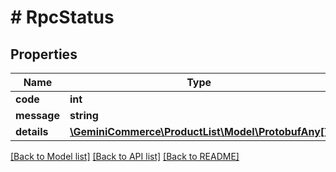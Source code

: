 # # RpcStatus


## Properties 


Name | Type | Description | Notes
------------ | ------------- | ------------- | -------------
**code**| **int** |   | [optional]
**message**| **string** |   | [optional]
**details**| [**\GeminiCommerce\ProductList\Model\ProtobufAny[]**](ProtobufAny.md) |   | [optional]


[[Back to Model list]](../../README.md#models) [[Back to API list]](../../README.md#endpoints) [[Back to README]](../../README.md)

